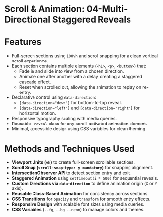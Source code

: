 # Scroll & Animation: 04-Multi-Directional Staggered Reveals

# Features

- Full-screen sections using `100vh` and scroll snapping for a clean vertical scroll experience.
- Each section contains multiple elements (`<h1>`, `<p>`, `<button>`) that:
  - Fade in and slide into view from a chosen direction.
  - Animate one after another with a delay, creating a staggered cascade effect.
  - Reset when scrolled out, allowing the animation to replay on re-entry.
- Declarative control using `data-direction`:
  - `[data-direction="down"]` for bottom-to-top reveal.
  - `[data-direction="left"]` and `[data-direction="right"]` for horizontal motion.
- Responsive typography scaling with media queries.
- Reusable `.reveal` class for any scroll-activated animation element.
- Minimal, accessible design using CSS variables for clean theming.

# Methods and Techniques Used

- **Viewport Units (`vh`)** to create full-screen scrollable sections.
- **Scroll Snap (`scroll-snap-type: y mandatory`)** for snapping alignment.
- **IntersectionObserver API** to detect section entry and exit.
- **Staggered Animation** using `setTimeout(i * 500)` for sequential reveals.
- **Custom Directions via `data-direction`** to define animation origin (`X` or `Y` axis).
- **Reusable Class-Based Animation** for consistency across sections.
- **CSS Transitions** for `opacity` and `transform` for smooth entry effects.
- **Responsive Design** with scalable font sizes using media queries.
- **CSS Variables** (`--fg`, `--bg`, `--neon`) to manage colors and themes.

